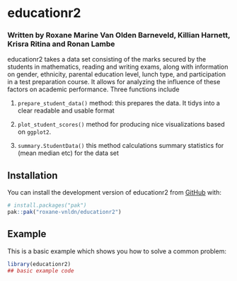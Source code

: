 
# educationr2
### Written by Roxane Marine Van Olden Barneveld, Killian Harnett, Krisra Ritina and Ronan Lambe

<!-- badges: start -->
<!-- badges: end -->

educationr2 takes a data set consisting of the marks secured by the students in mathematics, reading and writing exams, along with information on gender, ethnicity, parental education level, lunch type, and participation in a test preparation course. It allows for analyzing the influence of these factors on academic performance. Three functions include

  1. `prepare_student_data()` method: this prepares the data. It tidys into a clear readable and usable format
  
  2. `plot_student_scores()` method for producing nice visualizations based on `ggplot2`.
  
  3. `summary.StudentData()` this method calculations summary statistics for (mean median etc) for the data set 

## Installation

You can install the development version of educationr2 from [GitHub](https://github.com/) with:

``` r
# install.packages("pak")
pak::pak("roxane-vnldn/educationr2")
```

## Example

This is a basic example which shows you how to solve a common problem:

``` r
library(educationr2)
## basic example code
```

